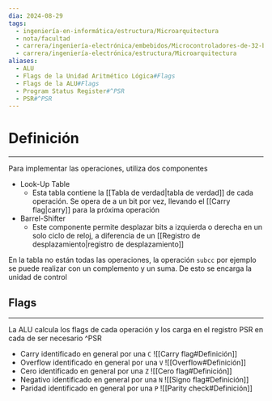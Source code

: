```yaml
---
dia: 2024-08-29
tags:
  - ingeniería-en-informática/estructura/Microarquitectura
  - nota/facultad
  - carrera/ingeniería-electrónica/embebidos/Microcontroladores-de-32-bits
  - carrera/ingeniería-electrónica/estructura/Microarquitectura
aliases:
  - ALU
  - Flags de la Unidad Aritmético Lógica#Flags
  - Flags de la ALU#Flags
  - Program Status Register#^PSR
  - PSR#^PSR
---
```

# Definición
---
Para implementar las operaciones, utiliza dos componentes
* Look-Up Table
    * Esta tabla contiene la [[Tabla de verdad|tabla de verdad]] de cada operación. Se opera de a un bit por vez, llevando el [[Carry flag|carry]] para la próxima operación
* Barrel-Shifter
    * Este componente permite desplazar bits a izquierda o derecha en un solo ciclo de reloj, a diferencia de un [[Registro de desplazamiento|registro de desplazamiento]]

En la tabla no están todas las operaciones, la operación `subcc` por ejemplo se puede realizar con un complemento y un suma. De esto se encarga la unidad de control

## Flags
---
La ALU calcula los flags de cada operación y los carga en el registro PSR en cada de ser necesario 
^PSR
*  Carry identificado en general por una `C` ![[Carry flag#Definición]]
* Overflow identificado en general por una `V` ![[Overflow#Definición]]
* Cero identificado en general por una `Z` ![[Cero flag#Definición]]
* Negativo identificado en general por una `N` ![[Signo flag#Definición]]
* Paridad identificado en general por una `P` ![[Parity check#Definición]]